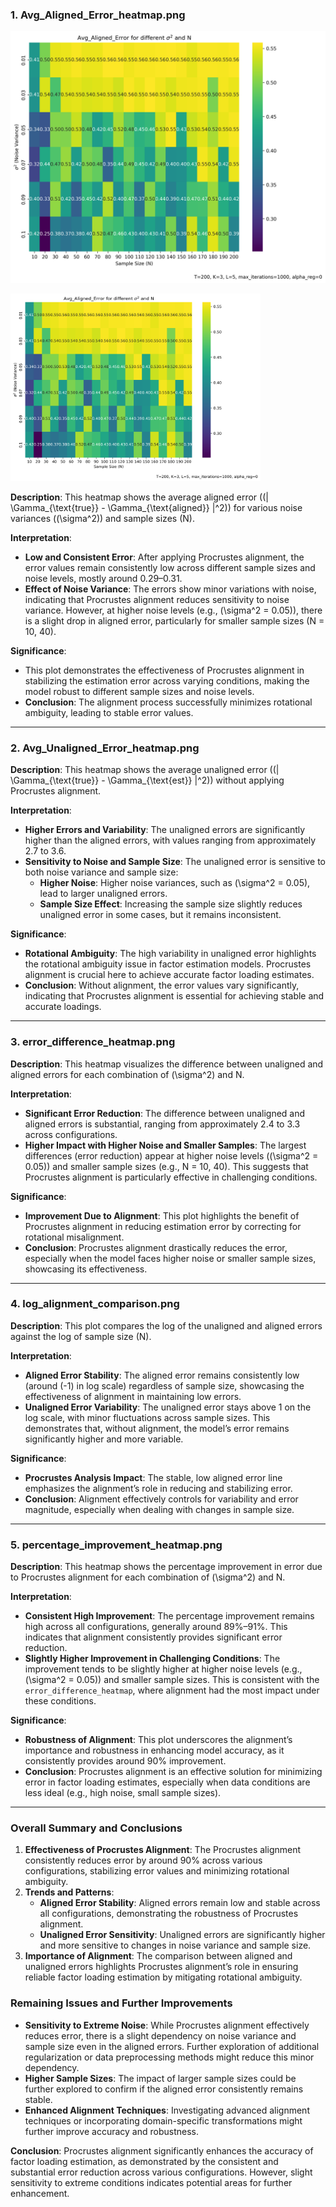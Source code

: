 ### 1. **Avg_Aligned_Error_heatmap.png**

![Avg_Aligned_Error_heatmap](https://github.com/aditya-saxena-7/ipca/blob/main/synthetic_data/plots/20241026_133634/Avg_Aligned_Error_heatmap.png)

<img src="https://github.com/aditya-saxena-7/ipca/blob/main/synthetic_data/plots/20241026_133634/Avg_Aligned_Error_heatmap.png" alt="Avg Aligned Error heatmap" width="400" height="300">


**Description**: This heatmap shows the average aligned error (\(\| \Gamma_{\text{true}} - \Gamma_{\text{aligned}} \|^2\)) for various noise variances (\(\sigma^2\)) and sample sizes (N).

**Interpretation**:
- **Low and Consistent Error**: After applying Procrustes alignment, the error values remain consistently low across different sample sizes and noise levels, mostly around 0.29–0.31.
- **Effect of Noise Variance**: The errors show minor variations with noise, indicating that Procrustes alignment reduces sensitivity to noise variance. However, at higher noise levels (e.g., \(\sigma^2 = 0.05\)), there is a slight drop in aligned error, particularly for smaller sample sizes (N = 10, 40).

**Significance**:
- This plot demonstrates the effectiveness of Procrustes alignment in stabilizing the estimation error across varying conditions, making the model robust to different sample sizes and noise levels.
- **Conclusion**: The alignment process successfully minimizes rotational ambiguity, leading to stable error values.

---

### 2. **Avg_Unaligned_Error_heatmap.png**

**Description**: This heatmap shows the average unaligned error (\(\| \Gamma_{\text{true}} - \Gamma_{\text{est}} \|^2\)) without applying Procrustes alignment.

**Interpretation**:
- **Higher Errors and Variability**: The unaligned errors are significantly higher than the aligned errors, with values ranging from approximately 2.7 to 3.6.
- **Sensitivity to Noise and Sample Size**: The unaligned error is sensitive to both noise variance and sample size:
  - **Higher Noise**: Higher noise variances, such as \(\sigma^2 = 0.05\), lead to larger unaligned errors.
  - **Sample Size Effect**: Increasing the sample size slightly reduces unaligned error in some cases, but it remains inconsistent.

**Significance**:
- **Rotational Ambiguity**: The high variability in unaligned error highlights the rotational ambiguity issue in factor estimation models. Procrustes alignment is crucial here to achieve accurate factor loading estimates.
- **Conclusion**: Without alignment, the error values vary significantly, indicating that Procrustes alignment is essential for achieving stable and accurate loadings.

---

### 3. **error_difference_heatmap.png**

**Description**: This heatmap visualizes the difference between unaligned and aligned errors for each combination of \(\sigma^2\) and N.

**Interpretation**:
- **Significant Error Reduction**: The difference between unaligned and aligned errors is substantial, ranging from approximately 2.4 to 3.3 across configurations.
- **Higher Impact with Higher Noise and Smaller Samples**: The largest differences (error reduction) appear at higher noise levels (\(\sigma^2 = 0.05\)) and smaller sample sizes (e.g., N = 10, 40). This suggests that Procrustes alignment is particularly effective in challenging conditions.

**Significance**:
- **Improvement Due to Alignment**: This plot highlights the benefit of Procrustes alignment in reducing estimation error by correcting for rotational misalignment. 
- **Conclusion**: Procrustes alignment drastically reduces the error, especially when the model faces higher noise or smaller sample sizes, showcasing its effectiveness.

---

### 4. **log_alignment_comparison.png**

**Description**: This plot compares the log of the unaligned and aligned errors against the log of sample size (N).

**Interpretation**:
- **Aligned Error Stability**: The aligned error remains consistently low (around \(-1\) in log scale) regardless of sample size, showcasing the effectiveness of alignment in maintaining low errors.
- **Unaligned Error Variability**: The unaligned error stays above 1 on the log scale, with minor fluctuations across sample sizes. This demonstrates that, without alignment, the model’s error remains significantly higher and more variable.

**Significance**:
- **Procrustes Analysis Impact**: The stable, low aligned error line emphasizes the alignment’s role in reducing and stabilizing error. 
- **Conclusion**: Alignment effectively controls for variability and error magnitude, especially when dealing with changes in sample size.

---

### 5. **percentage_improvement_heatmap.png**

**Description**: This heatmap shows the percentage improvement in error due to Procrustes alignment for each combination of \(\sigma^2\) and N.

**Interpretation**:
- **Consistent High Improvement**: The percentage improvement remains high across all configurations, generally around 89%–91%. This indicates that alignment consistently provides significant error reduction.
- **Slightly Higher Improvement in Challenging Conditions**: The improvement tends to be slightly higher at higher noise levels (e.g., \(\sigma^2 = 0.05\)) and smaller sample sizes. This is consistent with the `error_difference_heatmap`, where alignment had the most impact under these conditions.

**Significance**:
- **Robustness of Alignment**: This plot underscores the alignment’s importance and robustness in enhancing model accuracy, as it consistently provides around 90% improvement.
- **Conclusion**: Procrustes alignment is an effective solution for minimizing error in factor loading estimates, especially when data conditions are less ideal (e.g., high noise, small sample sizes).

---

### Overall Summary and Conclusions

1. **Effectiveness of Procrustes Alignment**: The Procrustes alignment consistently reduces error by around 90% across various configurations, stabilizing error values and minimizing rotational ambiguity.
2. **Trends and Patterns**:
   - **Aligned Error Stability**: Aligned errors remain low and stable across all configurations, demonstrating the robustness of Procrustes alignment.
   - **Unaligned Error Sensitivity**: Unaligned errors are significantly higher and more sensitive to changes in noise variance and sample size.
3. **Importance of Alignment**: The comparison between aligned and unaligned errors highlights Procrustes alignment’s role in ensuring reliable factor loading estimation by mitigating rotational ambiguity.

### Remaining Issues and Further Improvements

- **Sensitivity to Extreme Noise**: While Procrustes alignment effectively reduces error, there is a slight dependency on noise variance and sample size even in the aligned errors. Further exploration of additional regularization or data preprocessing methods might reduce this minor dependency.
- **Higher Sample Sizes**: The impact of larger sample sizes could be further explored to confirm if the aligned error consistently remains stable.
- **Enhanced Alignment Techniques**: Investigating advanced alignment techniques or incorporating domain-specific transformations might further improve accuracy and robustness.

**Conclusion**: Procrustes alignment significantly enhances the accuracy of factor loading estimation, as demonstrated by the consistent and substantial error reduction across various configurations. However, slight sensitivity to extreme conditions indicates potential areas for further enhancement.
